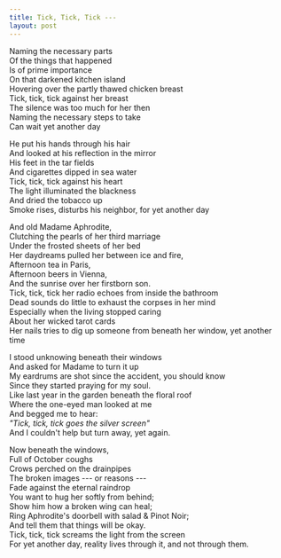 ```yaml
---
title: Tick, Tick, Tick ---
layout: post
---
```


Naming the necessary parts \
Of the things that happened \
Is of prime importance \
On that darkened kitchen island \
Hovering over the partly thawed chicken breast \
Tick, tick, tick against her breast \
The silence was too much for her then \
Naming the necessary steps to take \
Can wait yet another day

He put his hands through his hair \
And looked at his reflection in the mirror \
His feet in the tar fields \
And cigarettes dipped in sea water \
Tick, tick, tick against his heart \
The light illuminated the blackness \
And dried the tobacco up \
Smoke rises, disturbs his neighbor, for yet another day

And old Madame Aphrodite, \
Clutching the pearls of her third marriage \
Under the frosted sheets of her bed \
Her daydreams pulled her between ice and fire, \
Afternoon tea in Paris, \
Afternoon beers in Vienna, \
And the sunrise over her firstborn son. \
Tick, tick, tick her radio echoes from inside the bathroom \
Dead sounds do little to exhaust the corpses in her mind \
Especially when the living stopped caring \
About her wicked tarot cards \
Her nails tries to dig up someone from beneath her window, yet another time

I stood unknowing beneath their windows \
And asked for Madame to turn it up \
My eardrums are shot since the accident, you should know \
Since they started praying for my soul. \
Like last year in the garden beneath the floral roof \
Where the one-eyed man looked at me \
And begged me to hear: \
*"Tick, tick, tick goes the silver screen"* \
And I couldn't help but turn away, yet again.

Now beneath the windows, \
Full of October coughs \
Crows perched on the drainpipes \
The broken images --- or reasons --- \
Fade against the eternal raindrop \
You want to hug her softly from behind; \
Show him how a broken wing can heal; \
Ring Aphrodite's doorbell with salad & Pinot Noir; \
And tell them that things will be okay. \
Tick, tick, tick screams the light from the screen \
For yet another day, reality lives through it, and not through them.